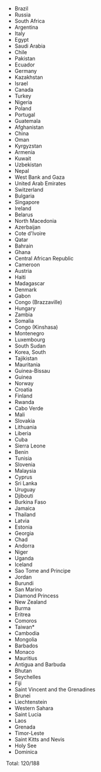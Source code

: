 * Brazil
* Russia
* South Africa
* Argentina
* Italy
* Egypt
* Saudi Arabia
* Chile
* Pakistan
* Ecuador
* Germany
* Kazakhstan
* Israel
* Canada
* Turkey
* Nigeria
* Poland
* Portugal
* Guatemala
* Afghanistan
* China
* Oman
* Kyrgyzstan
* Armenia
* Kuwait
* Uzbekistan
* Nepal
* West Bank and Gaza
* United Arab Emirates
* Switzerland
* Bulgaria
* Singapore
* Ireland
* Belarus
* North Macedonia
* Azerbaijan
* Cote d'Ivoire
* Qatar
* Bahrain
* Ghana
* Central African Republic
* Cameroon
* Austria
* Haiti
* Madagascar
* Denmark
* Gabon
* Congo (Brazzaville)
* Hungary
* Zambia
* Somalia
* Congo (Kinshasa)
* Montenegro
* Luxembourg
* South Sudan
* Korea, South
* Tajikistan
* Mauritania
* Guinea-Bissau
* Guinea
* Norway
* Croatia
* Finland
* Rwanda
* Cabo Verde
* Mali
* Slovakia
* Lithuania
* Liberia
* Cuba
* Sierra Leone
* Benin
* Tunisia
* Slovenia
* Malaysia
* Cyprus
* Sri Lanka
* Uruguay
* Djibouti
* Burkina Faso
* Jamaica
* Thailand
* Latvia
* Estonia
* Georgia
* Chad
* Andorra
* Niger
* Uganda
* Iceland
* Sao Tome and Principe
* Jordan
* Burundi
* San Marino
* Diamond Princess
* New Zealand
* Burma
* Eritrea
* Comoros
* Taiwan*
* Cambodia
* Mongolia
* Barbados
* Monaco
* Mauritius
* Antigua and Barbuda
* Bhutan
* Seychelles
* Fiji
* Saint Vincent and the Grenadines
* Brunei
* Liechtenstein
* Western Sahara
* Saint Lucia
* Laos
* Grenada
* Timor-Leste
* Saint Kitts and Nevis
* Holy See
* Dominica

Total: 120/188